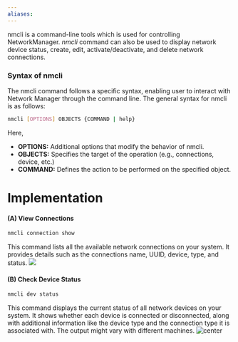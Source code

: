 ```yaml
---
aliases:
---
```

nmcli is a command-line tools which is used for controlling NetworkManager. *nmcli* command can also be used to display network device status, create, edit, activate/deactivate, and delete network connections.

### Syntax of nmcli
The nmcli command follows a specific syntax, enabling user to interact with Network Manager through the command line. The general syntax for nmcli is as follows:
```bash
nmcli [OPTIONS] OBJECTS {COMMAND | help}
```
Here,
- **OPTIONS:** Additional options that modify the behavior of nmcli.
- **OBJECTS:** Specifies the target of the operation (e.g., connections, device, etc.)
- **COMMAND:** Defines the action to be performed on the specified object.

# Implementation

#### (A) View Connections
```bash
nmcli connection show
```
This command lists all the available network connections on your system. It provides details such as the connections name, UUID, device, type, and status.
![](images/2024-01-11_17-00.png)

#### (B) Check Device Status
```bash
nmcli dev status
```
This command displays the current status of all network devices on your system. It shows whether each device is connected or disconnected, along with additional information like the device type and the connection type it is associated with. The output might vary with different machines.
![center](images/2024-01-11_17-03.png)

#### 

